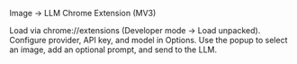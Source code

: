 Image → LLM Chrome Extension (MV3)

Load via chrome://extensions (Developer mode → Load unpacked). Configure provider, API key, and model in Options. Use the popup to select an image, add an optional prompt, and send to the LLM.
